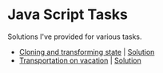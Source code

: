 # Java Script Tasks
Solutions I've provided for various tasks.

- [Cloning and transforming state](https://github.com/TykhonKozachenko/stateful-clones_JS-Task/blob/develop/readme.md) | [Solution](https://github.com/TykhonKozachenko/js_stateful-clones/commit/83afcaa5bacced86c0d5aeede7b42e3e285a4846)
- [Transportation on vacation](https://github.com/TykhonKozachenko/transportation-on-vacation_JS-Task/blob/develop/readme.md) | [Solution](https://github.com/TykhonKozachenko/js_task-transportation-on-vacation/commit/2145c0c3a27d7eaa15d1847a763329db61563428)
